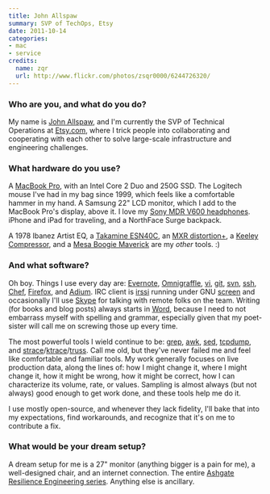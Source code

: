 ```yaml
---
title: John Allspaw
summary: SVP of TechOps, Etsy
date: 2011-10-14
categories:
- mac
- service
credits:
  name: zqr
  url: http://www.flickr.com/photos/zsqr0000/6244726320/
---
```


### Who are you, and what do you do?

My name is [John Allspaw](http://www.kitchensoap.com/ "John's website."), and I'm currently the SVP of Technical Operations at [Etsy.com][etsy], where I trick people into collaborating and cooperating with each other to solve large-scale infrastructure and engineering challenges.

### What hardware do you use?

A [MacBook Pro][macbook-pro], with an Intel Core 2 Duo and 250G SSD. The Logitech mouse I've had in my bag since 1999, which feels like a comfortable hammer in my hand. A Samsung 22" LCD monitor, which I add to the MacBook Pro's display, above it.  I love my [Sony MDR V600 headphones][mdr-v600]. iPhone and iPad for traveling, and a NorthFace Surge backpack.

A 1978 Ibanez Artist EQ, a [Takamine ESN40C][esn40c], an [MXR distortion+][distortion-plus], a [Keeley Compressor][keeley-compressor], and a [Mesa Boogie Maverick][maverick] are my *other* tools.  :)

### And what software?

Oh boy. Things I use every day are: [Evernote][], [Omnigraffle][], [vi][], [git][], [svn][subversion], [ssh][], [Chef][], [Firefox][], and [Adium][]. IRC client is [irssi][] running under GNU [screen][] and occasionally I'll use [Skype][] for talking with remote folks on the team. Writing (for books and blog posts) always starts in [Word][], because I need to not embarrass myself with spelling and grammar, especially given that my poet-sister will call me on screwing those up every time.

The most powerful tools I wield continue to be: [grep][], [awk][], [sed][], [tcpdump][], and [strace][]/[ktrace][]/[truss][]. Call me old, but they've never failed me and feel like comfortable and familiar tools. My work generally focuses on live production data, along the lines of: how I might change it, where I might change it, how it might be wrong, how it might be correct, how I can characterize its volume, rate, or values.  Sampling is almost always (but not always) good enough to get work done, and these tools help me do it.

I use mostly open-source, and whenever they lack fidelity, I'll bake that into my expectations, find workarounds, and recognize that it's on me to contribute a fix.

### What would be your dream setup?

A dream setup for me is a 27" monitor (anything bigger is a pain for me), a well-designed chair, and an internet connection. The entire [Ashgate Resilience Engineering series](http://www.ashgate.com/default.aspx?page=2415 "A book series on engineering."). Anything else is ancillary.

[adium]: https://en.wikipedia.org/wiki/Adium "A multi-protocol chat application for the Mac."
[awk]: https://en.wikipedia.org/wiki/AWK "Data formatting language/software."
[chef]: https://www.chef.io/chef/ "Configuration management software."
[distortion-plus]: https://en.wikipedia.org/wiki/MXR_Distortion_%2B "An overdrive pedal for guitars."
[esn40c]: http://www.chorder.com/acoustic-electric-guitars/takamine/esn40c-6567/ "A six string acoustic guitar."
[etsy]: https://www.etsy.com/ "A doily deployment system."
[evernote]: https://evernote.com/ "Online software for capturing notes."
[firefox]: https://www.mozilla.org/en-US/firefox/new/ "A cross-platform open-source web browser."
[git]: https://git-scm.com/ "A version control system."
[grep]: http://www.gnu.org/software/grep/ "A command-line tool for pattern matching in files."
[irssi]: https://irssi.org/ "A CLI irc client."
[keeley-compressor]: https://robertkeeley.com/shop/keeley-4-knob-compressor "A guitar pedal."
[ktrace]: https://en.wikipedia.org/wiki/Ktrace "A command-line tool for analysing the kernel."
[macbook-pro]: https://www.apple.com/macbook-pro/ "A laptop."
[maverick]: http://www.mesaboogie.com/Product_Info/Out_of%20_Production/Maverick/maverick.html "A guitar amp."
[mdr-v600]: https://www.amazon.com/Sony-MDR-V600-Headphone-Discontinued-Manufacturer/dp/B00001W0DI "Studio headphones."
[omnigraffle]: https://www.omnigroup.com/omnigraffle/ "Diagramming software for the Mac."
[screen]: http://www.gnu.org/software/screen/ "Think of it as tabs for your *nix terminal."
[sed]: http://www.gnu.org/software/sed/ "Text filtering software."
[skype]: https://www.skype.com/en/ "Voice and video chat software."
[ssh]: https://en.wikipedia.org/wiki/Secure_Shell "A command-line tool for secure remote connections."
[strace]: https://en.wikipedia.org/wiki/Strace "A command-line tool for monitoring system calls."
[subversion]: http://web.archive.org/web/20200706092702/http://subversion.tigris.org/ "A version control system."
[tcpdump]: http://www.tcpdump.org/ "A command-line tool for analysing packets."
[truss]: https://en.wikipedia.org/wiki/Truss_(Unix) "A command-line tool for tracing system calls."
[vi]: https://en.wikipedia.org/wiki/Vi "A command-line text editor."
[word]: https://products.office.com/en-us/word "A document editor."
